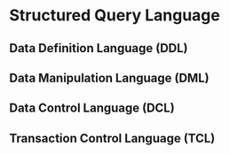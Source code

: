 # Structured Query Language

## Data Definition Language (DDL)


## Data Manipulation Language (DML)


## Data Control Language (DCL)

## Transaction Control Language (TCL)
